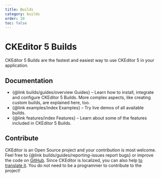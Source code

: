 ```yaml
---
title: Builds
category: builds
order: 10
toc: false
---
```


# CKEditor 5 Builds

CKEditor 5 Builds are the fastest and easiest way to use CKEditor 5 in your application.

## Documentation 

 * {@link builds/guides/overview Guides} &ndash; Learn how to install, integrate and configure CKEditor 5 Builds. More complex aspects, like creating custom builds, are explained here, too.
 * {@link examples/index Examples} &ndash; Try live demos of all available builds.
 * {@link features/index Features} &ndash; Learn about some of the features included in CKEditor 5 Builds.

## Contribute

CKEditor is an Open Source project and your contribution is most welcome. Feel free to {@link builds/guides/reporting-issues report bugs} or improve the code on [GitHub](https://github.com/ckeditor/ckeditor5). Since CKEditor is localized, you can also help [to translate it](https://www.transifex.com/ckeditor/ckeditor5/). You do not need to be a programmer to contribute to the project!